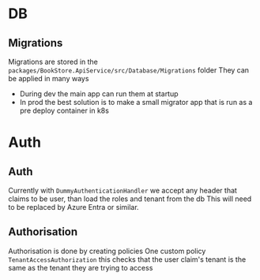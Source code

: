 

# DB
## Migrations
Migrations are stored in the ``packages/BookStore.ApiService/src/Database/Migrations`` folder
They can be applied in many ways
- During dev the main app can run them at startup
- In prod the best solution is to make a small migrator app that is run as a pre deploy container in k8s

# Auth
## Auth
Currently with ``DummyAuthenticationHandler`` we accept any header that claims to be user, than load the roles and tenant from the db
This will need to be replaced by Azure Entra or similar.

## Authorisation
Authorisation is done by creating policies
One custom policy ``TenantAccessAuthorization`` this checks that the user claim's tenant is the same as the tenant they are trying to access

